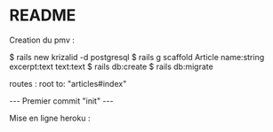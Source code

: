 # README

Creation du pmv :

$ rails new krizalid -d postgresql
$ rails g scaffold Article name:string excerpt:text text:text
$ rails db:create
$ rails db:migrate

routes :
root to: "articles#index"

--- Premier commit "init" ---

Mise en ligne heroku :
